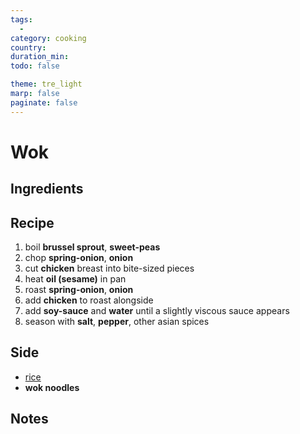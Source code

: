 ```yaml
---
tags:
  -
category: cooking
country:
duration_min:
todo: false

theme: tre_light
marp: false
paginate: false
---
```


# Wok

## Ingredients

## Recipe
1. boil **brussel sprout**, **sweet-peas**
1. chop **spring-onion**, **onion**
1. cut **chicken** breast into bite-sized pieces
1. heat **oil (sesame)** in pan
1. roast **spring-onion**, **onion**
1. add **chicken** to roast alongside
1. add **soy-sauce** and **water** until a slightly viscous sauce appears
1. season with **salt**, **pepper**, other asian spices

## Side
* [rice](./Rice.md)
* **wok noodles**

## Notes


